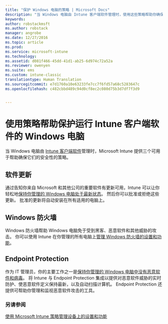 ```yaml
---
title: "保护 Windows 电脑的策略 | Microsoft Docs"
description: "当 Windows 电脑由 Intune 客户端软件管理时，使用这些策略帮助你确保其安全性。"
keywords: 
author: robstackmsft
ms.author: robstack
manager: angrobe
ms.date: 12/27/2016
ms.topic: article
ms.prod: 
ms.service: microsoft-intune
ms.technology: 
ms.assetid: d081f466-45dd-41d1-ab25-6d974c72a52a
ms.reviewer: owenyen
ms.suite: ems
ms.custom: intune-classic
translationtype: Human Translation
ms.sourcegitcommit: e7d1760a10e63233fe7cc7f6fd57a68c5283647c
ms.openlocfilehash: c482cbbd489c94d0cf8ec2c080d75b3d7df7f3d9


---
```


# <a name="use-policies-to-help-protect-windows-pcs-that-run-the-intune-client-software"></a>使用策略帮助保护运行 Intune 客户端软件的 Windows 电脑

当 Windows 电脑由 [Intune 客户端软件](manage-windows-pcs-with-microsoft-intune.md)管理时，Microsoft Intune 提供三个可用于帮助确保它们的安全性的策略。


## <a name="software-updates"></a>软件更新

通过告知你来自 Microsoft 和其他公司的重要软件有更新可用，Intune 可以让你轻松地[保持你管理的 Windows 电脑处于最新状态](keep-windows-pcs-up-to-date-with-software-updates-in-microsoft-intune.md)。 然后你可以批准或拒绝这些更新。 批准的更新将自动安装在所有适用的电脑上。

## <a name="windows-firewall"></a>Windows 防火墙

Windows 防火墙帮助 Windows 电脑免于受到黑客、恶意软件和其他威胁的攻击。 你可以使用 Intune 在你管理的所有电脑上[管理 Windows 防火墙的设置和功能](help-protect-windows-pcs-using-windows-firewall-policies-in-microsoft-intune.md)。

## <a name="endpoint-protection"></a>Endpoint Protection

作为 IT 管理员，你的主要工作之一是[保持你管理的 Windows 电脑中没有恶意软件和病毒](help-secure-windows-pcs-with-endpoint-protection-for-microsoft-intune.md)。 将 Intune 与 Endpoint Protection 集成以提供对恶意软件威胁的实时防护、使恶意软件定义保持最新，以及自动扫描计算机。 Endpoint Protection 还提供可帮助你管理和监视恶意软件攻击的工具。



### <a name="see-also"></a>另请参阅
[使用 Microsoft Intune 策略管理设备上的设置和功能](manage-settings-and-features-on-your-devices-with-microsoft-intune-policies.md)



<!--HONumber=Dec16_HO5-->


